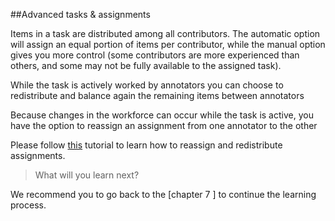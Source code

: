 ##Advanced tasks & assignments

Items in a task are distributed among all contributors. The automatic option will assign an equal portion of items per contributor, while the manual option gives you more control (some contributors are more experienced than others, and some may not be fully available to the assigned task).

While the task is actively worked by annotators you can choose to redistribute and balance again the remaining items between annotators

Because changes in the workforce can occur while the task is active, you have the option to reassign an assignment from one annotator to the other


Please follow [this](https://github.com/dataloop-ai/dtlpy-documentation/blob/main/tutorials/task_workflows/redistributing_and_reassigning_a_task/chapter.md) tutorial to learn how to reassign and redistribute assignments. 


> What will you learn next? 

We recommend you to go back to the [chapter 7 ] to continue the learning process. 











